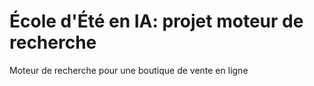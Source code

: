 # École d'Été en IA: projet moteur de recherche

Moteur de recherche pour une boutique de vente en ligne
